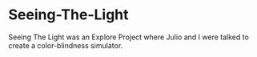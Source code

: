 # Seeing-The-Light
Seeing The Light was an Explore Project where Julio and I were talked to create a color-blindness simulator. 
